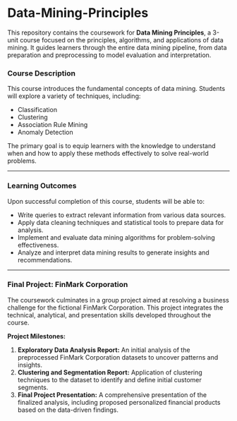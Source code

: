 # Data-Mining-Principles

This repository contains the coursework for **Data Mining Principles**, a 3-unit course focused on the principles, algorithms, and applications of data mining. It guides learners through the entire data mining pipeline, from data preparation and preprocessing to model evaluation and interpretation.

### **Course Description**

This course introduces the fundamental concepts of data mining. Students will explore a variety of techniques, including:
* Classification
* Clustering
* Association Rule Mining
* Anomaly Detection

The primary goal is to equip learners with the knowledge to understand when and how to apply these methods effectively to solve real-world problems.

***

### **Learning Outcomes**

Upon successful completion of this course, students will be able to:
* Write queries to extract relevant information from various data sources.
* Apply data cleaning techniques and statistical tools to prepare data for analysis.
* Implement and evaluate data mining algorithms for problem-solving effectiveness.
* Analyze and interpret data mining results to generate insights and recommendations.

***

### **Final Project: FinMark Corporation**

The coursework culminates in a group project aimed at resolving a business challenge for the fictional FinMark Corporation. This project integrates the technical, analytical, and presentation skills developed throughout the course.

**Project Milestones:**

1.  **Exploratory Data Analysis Report:** An initial analysis of the preprocessed FinMark Corporation datasets to uncover patterns and insights.
2.  **Clustering and Segmentation Report:** Application of clustering techniques to the dataset to identify and define initial customer segments.
3.  **Final Project Presentation:** A comprehensive presentation of the finalized analysis, including proposed personalized financial products based on the data-driven findings.
